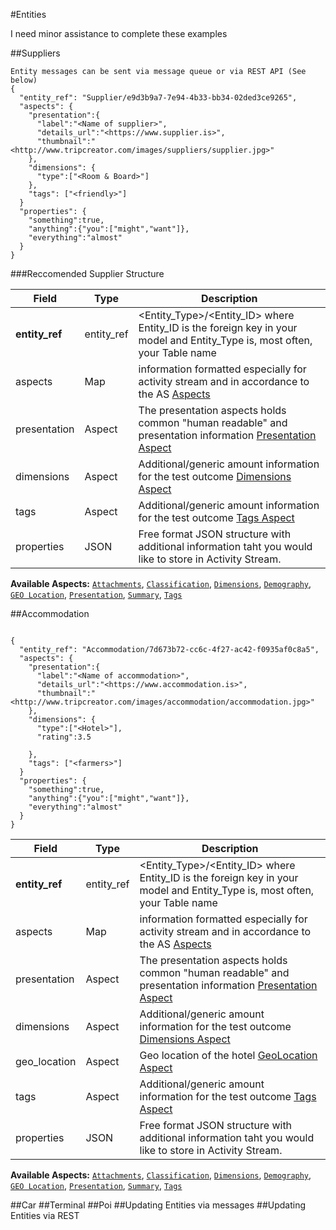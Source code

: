 #Entities

I need minor assistance to complete these examples

##Suppliers
```shell
Entity messages can be sent via message queue or via REST API (See below) 
{
  "entity_ref": "Supplier/e9d3b9a7-7e94-4b33-bb34-02ded3ce9265",
  "aspects": {
    "presentation":{
      "label":"<Name of supplier>",
      "details_url":"<https://www.supplier.is>",
      "thumbnail":"<http://www.tripcreator.com/images/suppliers/supplier.jpg>"
    },
    "dimensions": {
      "type":["<Room & Board>"]
    },
    "tags": ["<friendly>"]
  }
  "properties": {
    "something":true,
    "anything":{"you":["might","want"]},
    "everything":"almost"
  }
}
```

###Reccomended Supplier Structure

Field | Type | Description
----- | ---- | -----------
**entity_ref** | entity_ref | <Entity_Type>/<Entity_ID> where Entity_ID is the foreign key in your model and Entity_Type is, most often, your Table name
aspects | Map | information formatted especially for activity stream and in accordance to the AS [Aspects](/as-api.html#aspects)
presentation | Aspect | The presentation aspects holds common "human readable" and presentation information [Presentation Aspect](/as-api.html#presentation) 
dimensions | Aspect | Additional/generic amount information for the test outcome [Dimensions Aspect](/as-api.html#dimensions-metricsfacts)
tags | Aspect | Additional/generic amount information for the test outcome [Tags Aspect](/as-api.html#tags)
properties | JSON | Free format JSON structure with additional information taht you would like to store in Activity Stream.

**Available Aspects:** [`Attachments`](/as-api.html#attachments), [`Classification`](/as-api.html#classification), [`Dimensions`](/as-api.html#dimensions), [`Demography`](/as-api.html#demography), [`GEO Location`](/as-api.html#geo-locations),  [`Presentation`](/as-api.html#presentation), [`Summary`](/as-api.html#summary), [`Tags`](/as-api.html#tags)

##Accommodation
```shell

{
  "entity_ref": "Accommodation/7d673b72-cc6c-4f27-ac42-f0935af0c8a5",
  "aspects": {
    "presentation":{
      "label":"<Name of accommodation>",
      "details_url":"<https://www.accommodation.is>",
      "thumbnail":"<http://www.tripcreator.com/images/accommodation/accommodation.jpg>"
    },
    "dimensions": {
      "type":["<Hotel>"],
      "rating":3.5
      
    },
    "tags": ["<farmers>"]
  }
  "properties": {
    "something":true,
    "anything":{"you":["might","want"]},
    "everything":"almost"
  }
}
```

Field | Type | Description
----- | ---- | -----------
**entity_ref** | entity_ref | <Entity_Type>/<Entity_ID> where Entity_ID is the foreign key in your model and Entity_Type is, most often, your Table name
aspects | Map | information formatted especially for activity stream and in accordance to the AS [Aspects](/as-api.html#aspects)
presentation | Aspect | The presentation aspects holds common "human readable" and presentation information [Presentation Aspect](/as-api.html#presentation) 
dimensions | Aspect | Additional/generic amount information for the test outcome [Dimensions Aspect](/as-api.html#dimensions-metricsfacts)
geo_location | Aspect | Geo location of the hotel [GeoLocation Aspect](/as-api.html#geo-locations)
tags | Aspect | Additional/generic amount information for the test outcome [Tags Aspect](/as-api.html#tags)
properties | JSON | Free format JSON structure with additional information taht you would like to store in Activity Stream.

**Available Aspects:** [`Attachments`](/as-api.html#attachments), [`Classification`](/as-api.html#classification), [`Dimensions`](/as-api.html#dimensions), [`Demography`](/as-api.html#demography), [`GEO Location`](/as-api.html#geo-locations),  [`Presentation`](/as-api.html#presentation), [`Summary`](/as-api.html#summary), [`Tags`](/as-api.html#tags)


##Car
##Terminal
##Poi
##Updating Entities via messages
##Updating Entities via REST
